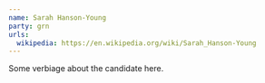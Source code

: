```yaml
---
name: Sarah Hanson-Young
party: grn
urls:
  wikipedia: https://en.wikipedia.org/wiki/Sarah_Hanson-Young
---
```

Some verbiage about the candidate here.
